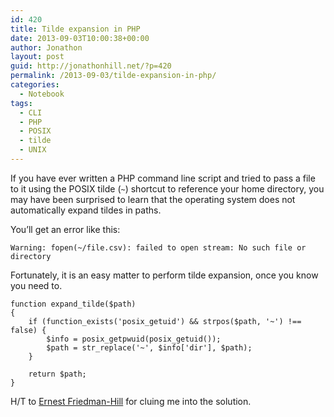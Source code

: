 ```yaml
---
id: 420
title: Tilde expansion in PHP
date: 2013-09-03T10:00:38+00:00
author: Jonathon
layout: post
guid: http://jonathonhill.net/?p=420
permalink: /2013-09-03/tilde-expansion-in-php/
categories:
  - Notebook
tags:
  - CLI
  - PHP
  - POSIX
  - tilde
  - UNIX
---
```

If you have ever written a PHP command line script and tried to pass a file to it using the POSIX tilde (`~`) shortcut to reference your home directory, you may have been surprised to learn that the operating system does not automatically expand tildes in paths.

You&#8217;ll get an error like this:

    Warning: fopen(~/file.csv): failed to open stream: No such file or directory

Fortunately, it is an easy matter to perform tilde expansion, once you know you need to.

    function expand_tilde($path)
    {
        if (function_exists('posix_getuid') && strpos($path, '~') !== false) {
            $info = posix_getpwuid(posix_getuid());
            $path = str_replace('~', $info['dir'], $path);
        }
    
        return $path;
    }

H/T to <a title="Stack Overflow: chdir() to home directory" href="http://stackoverflow.com/a/9493241/168815" target="_blank">Ernest Friedman-Hill</a> for cluing me into the solution.